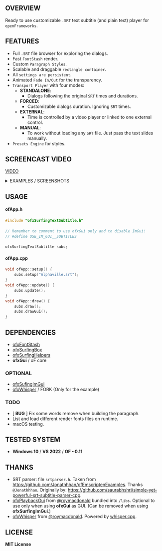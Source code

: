 ## OVERVIEW

Ready to use customizable `.SRT` text subtitle (and plain text) player for `openFrameworks`. 

## FEATURES

- Full `.SRT` file browser for exploring the dialogs.
- Fast `FontStash` render.
- Custom `Paragraph Styles`.
- Scalable and draggable `rectangle container`.
- All `settings are persistent`.
- Animated `Fade In/Out` for the transparency.
- `Transport Player` with four modes: 
	- **STANDALONE**:  
	  - Dialogs following the original `SRT` times and durations.
	- **FORCED**: 
	  - Customizable dialogs duration. Ignoring `SRT` times.
	- **EXTERNAL**: 
	  - Time is controlled by a video player or linked to one external control.  
	- **MANUAL**: 
	  - To work without loading any `SRT` file. Just pass the text slides manually.
- `Presets Engine` for styles. 
	
## SCREENCAST VIDEO

[VIDEO](https://youtu.be/kcObeooL3Pc)

<details>
  <summary>EXAMPLES / SCREENSHOTS</summary>

#### - Example-Subtitle / ofxGui 
![Screenshot](example-Subtitle/Capture.PNG)

#### - Example-Subtitle2 / ImGui (Optional) 
![Screenshot](example-Subtitle2/Capture.PNG)

#### - Example-Subtitle3 / ofxGui (Video Player) 
![Screenshot](example-Subtitle3/Capture.PNG)

#### - Example-SubtitleWhisper / Whisper + ImGui (real-time audio to text) [ ADVANCED / WIP ]  
![Screenshot](example-SubtitleWhisper/Capture.PNG)  
Requires this [FORK](https://github.com/moebiussurfing/ofxWhisper) of [ofxWhisper](https://github.com/roymacdonald/ofxWhisper) from [@roymacdonald](https://github.com/roymacdonald).  

[VIDEO](https://youtu.be/G8iH-0UakN4)

</details>

## USAGE

#### ofApp.h
```.cpp
#include "ofxSurfingTextSubtitle.h"

// Remember to comment to use ofxGui only and to disable ImGui!
// #define USE_IM_GUI__SUBTITLES

ofxSurfingTextSubtitle subs;
```

#### ofApp.cpp
```.cpp
void ofApp::setup() {
	subs.setup("Alphaville.srt");
}
void ofApp::update() {
	subs.update();
}
void ofApp::draw() {
	subs.draw();
	subs.drawGui();
}
```

## DEPENDENCIES
- [ofxFontStash](https://github.com/armadillu/ofxFontStash)
- [ofxSurfingBox](https://github.com/moebiussurfing/ofxSurfingBox)
- [ofxSurfingHelpers](https://github.com/moebiussurfing/ofxSurfingHelpers)
- **ofxGui** / oF core

### OPTIONAL
- [ofxSufingImGui](https://github.com/moebiussurfing/ofxSurfingImGui)
- [ofxWhisper](https://github.com/moebiussurfing/ofxWhisper) / FORK (Only for the example)

### TODO
- [ **BUG** ] Fix some words remove when building the paragraph.
- List and load different render fonts files on runtime.  
- macOS testing.

## TESTED SYSTEM
* **Windows 10** / **VS 2022** / **OF ~0.11**

## THANKS
* SRT parser: file `srtparser.h`. Taken from https://github.com/Jonathhhan/ofEmscriptenExamples. Thanks `@Jonathhhan`. Originally by: https://github.com/saurabhshri/simple-yet-powerful-srt-subtitle-parser-cpp.  
* [ofxPlaybackGui](https://github.com/roymacdonald/ofxPlaybackGui) from [@roymacdonald](https://github.com/roymacdonald) bundled into `/libs`. Optional to use only when using **ofxGui** as GUI. (Can be removed when using **ofxSurfingImGui**.)
* [ofxWhisper](https://github.com/roymacdonald/ofxWhisper) from [@roymacdonald](https://github.com/roymacdonald). Powered by [whisper.cpp](https://github.com/ggerganov/whisper.cpp).  

## LICENSE
**MIT License**